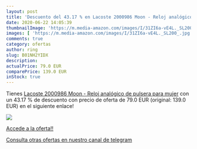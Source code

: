 ```yaml
---
layout: post
title: 'Descuento del 43.17 % en Lacoste 2000986 Moon - Reloj analógico d'
date: 2020-06-22 14:05:39
thumbnailImage: 'https://m.media-amazon.com/images/I/31ZI6a-vE4L._SL200_.jpg'
images: [ 'https://m.media-amazon.com/images/I/31ZI6a-vE4L._SL200_.jpg' ]
comments: true
category: ofertas
author: ring
slug: B01NH2YIDX
description:
actualPrice: 79.0 EUR
comparePrice: 139.0 EUR
inStock: true
---
```


Tienes [Lacoste 2000986 Moon - Reloj analógico de pulsera para mujer](https://www.amazon.com/dp/B01NH2YIDX/?tag=redken08-20) con un 43.17 % de descuento con precio de oferta de 79.0 EUR (original: 139.0 EUR) en el siguiente enlace!

[![](https://m.media-amazon.com/images/I/31ZI6a-vE4L._SL200_.jpg)](https://www.amazon.com/dp/B01NH2YIDX/?tag=redken08-20)

[Accede a la oferta!!](https://www.amazon.com/dp/B01NH2YIDX/?tag=redken08-20)

[Consulta otras ofertas en nuestro canal de telegram](https://t.me/s/ofertas25)

